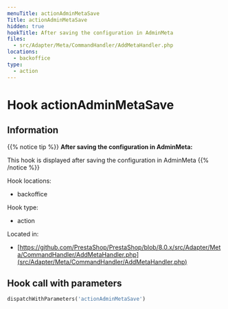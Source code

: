 ```yaml
---
menuTitle: actionAdminMetaSave
Title: actionAdminMetaSave
hidden: true
hookTitle: After saving the configuration in AdminMeta
files:
  - src/Adapter/Meta/CommandHandler/AddMetaHandler.php
locations:
  - backoffice
type:
  - action
---
```


# Hook actionAdminMetaSave

## Information

{{% notice tip %}}
**After saving the configuration in AdminMeta:** 

This hook is displayed after saving the configuration in AdminMeta
{{% /notice %}}

Hook locations: 
  - backoffice

Hook type: 
  - action

Located in: 
  - [https://github.com/PrestaShop/PrestaShop/blob/8.0.x/src/Adapter/Meta/CommandHandler/AddMetaHandler.php](src/Adapter/Meta/CommandHandler/AddMetaHandler.php)

## Hook call with parameters

```php
dispatchWithParameters('actionAdminMetaSave')
```